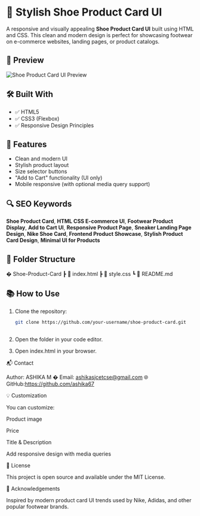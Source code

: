 # 👟 Stylish Shoe Product Card UI 
 
A responsive and visually appealing **Shoe Product Card UI** built using HTML and CSS. This 
clean and modern design is perfect for showcasing footwear on e-commerce websites, landing 
pages, or product catalogs. 
 
## 📸 Preview 
 
![Shoe Product Card UI Preview](https://i.imgur.com/1X4P7NM.png) 
 
## 🛠 Built With 
 
- ✅ HTML5 
- ✅ CSS3 (Flexbox) 
- ✅ Responsive Design Principles 
 
## 🎯 Features 
 
- Clean and modern UI 
- Stylish product layout 
- Size selector buttons 
- "Add to Cart" functionality (UI only) 
- Mobile responsive (with optional media query support) 
 
## 🔍 SEO Keywords 
 
**Shoe Product Card**, **HTML CSS E-commerce UI**, **Footwear Product Display**, **Add to 
Cart UI**, **Responsive Product Page**, **Sneaker Landing Page Design**, **Nike Shoe 
Card**, **Frontend Product Showcase**, **Stylish Product Card Design**, **Minimal UI for 
Products** 
 
## 📁 Folder Structure 
 
� Shoe-Product-Card ┣ 📄 index.html ┣ 📄 style.css ┗ 📄 README.md 
 
## 📚 How to Use 
 
1. Clone the repository: 
   ```bash 
   git clone https://github.com/your-username/shoe-product-card.git 
 
2. Open the folder in your code editor. 
 
3. Open index.html in your browser. 
 
📬 Contact 
 
Author: ASHIKA M 
� Email: ashikasjcetcse@gmail.com 
🌐 GitHub:https://github.com/ashika67 
 
💡 Customization 
 
You can customize: 
 
Product image 
 
Price 
 
Title & Description 
 
Add responsive design with media queries 
 
📜 License 
 
This project is open source and available under the MIT License. 
 
🙌 Acknowledgements 
 
Inspired by modern product card UI trends used by Nike, Adidas, and other popular footwear 
brands. 
